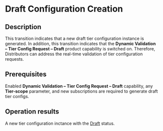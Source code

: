 # Draft Configuration Creation
## Description
This transition indicates that a new draft tier configuration instance is generated. In addition, this transition indicates that the **Dynamic Validation – Tier Config Request – Draft** product capability is switched on. Therefore, Distributors can address the real-time validation of tier configuration requests. 
## Prerequisites
Enabled **Dynamic Validation – Tier Config Request – Draft** capability, any **Tier-scope** parameter, and new subscriptions are required to generate draft tier configs.
## Operation results
A new tier configuration inctance with the [Draft](s-a-draft.html) status.
